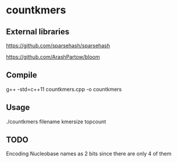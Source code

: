 # countkmers
## External libraries
https://github.com/sparsehash/sparsehash

https://github.com/ArashPartow/bloom


## Compile
g++ -std=c++11 countkmers.cpp -o countkmers

## Usage
./countkmers filename kmersize topcount

## TODO
Encoding Nucleobase names as 2 bits since there are only 4 of them
